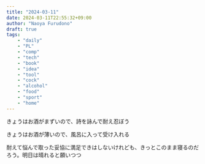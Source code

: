 ```yaml
---
title: "2024-03-11"
date: 2024-03-11T22:55:32+09:00
author: "Naoya Furudono"
draft: true
tags:
    - "daily"
    - "PL"
    - "comp"
    - "tech"
    - "book"
    - "idea"
    - "tool"
    - "cock"
    - "alcohol"
    - "food"
    - "sport"
    - "home"
---
```


きょうはお酒がまずいので、詩を詠んで耐え忍ぼう

きょうはお酒が薄いので、風呂に入って受け入れる

耐えて悩んで取った妥協に満足できはしないけれども、きっとこのまま寝るのだろう。明日は晴れると願いつつ

